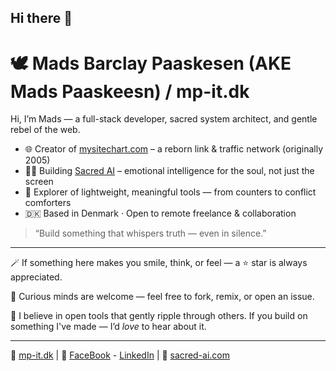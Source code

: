 ## Hi there 👋

# 🕊️ Mads Barclay Paaskesen (AKE Mads Paaskeesn) / mp-it.dk

Hi, I’m Mads — a full-stack developer, sacred system architect, and gentle rebel of the web.

- 🌐 Creator of [mysitechart.com](https://mysitechart.com) – a reborn link & traffic network (originally 2005)
- 🧘‍♂️ Building [Sacred AI](https://sacred-ai.com) – emotional intelligence for the soul, not just the screen
- 🧪 Explorer of lightweight, meaningful tools — from counters to conflict comforters
- 🇩🇰 Based in Denmark · Open to remote freelance & collaboration
<!--
![MySiteChart badge](https://api.mysitechart.com/badge/madspaaskesen/count.svg)
-->
> “Build something that whispers truth — even in silence.”

---

🪄 If something here makes you smile, think, or feel — a ⭐ star is always appreciated.

🔧 Curious minds are welcome — feel free to fork, remix, or open an issue.

🌊 I believe in open tools that gently ripple through others. If you build on something I've made — I’d *love* to hear about it.

---

🌿 [mp-it.dk](https://mp-it.dk) | 🧠 [FaceBook](https://www.facebook.com/paaskesen.it) - [LinkedIn](https://linkedin.com/in/madspaaskesen) | 🌙 [sacred-ai.com](https://sacred-ai.com)


<!--
**madspaaskesen/madspaaskesen** is a ✨ _special_ ✨ repository because its `README.md` (this file) appears on your GitHub profile.

Here are some ideas to get you started:

- 🔭 I’m currently working on ...
- 🌱 I’m currently learning ...
- 👯 I’m looking to collaborate on ...
- 🤔 I’m looking for help with ...
- 💬 Ask me about ...
- 📫 How to reach me: ...
- 😄 Pronouns: ...
- ⚡ Fun fact: ...
-->
